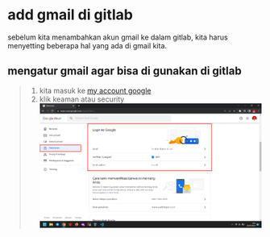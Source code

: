 # add gmail di gitlab

sebelum kita menambahkan akun gmail ke dalam gitlab, kita harus menyetting beberapa hal yang ada di gmail kita.

## mengatur gmail agar bisa di gunakan di gitlab

>1. kita masuk ke [my account google]
>2. klik keaman atau security
>![gmail-1]

<!-- link -->
[my account google]: <https://myaccount.google.com/>
[gmail-1]: </assets/img/Screenshot_5.png>
